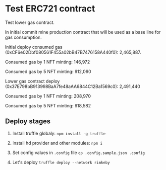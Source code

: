 # Test ERC721 contract

Test lower gas contract.

In initial commit mine production contract that will be used as a base line for gas consumption. 

Initial deploy consumed gas (0xCF6e02Dbf080561F455a02bB47B7476158A440f0): 2,465,887. 

Consumed gas by 1 NFT minting: 146,972

Consumed gas by 5 NFT minting: 612,060

Lower gas contract deploy (0x37E798bB913998BaA7fe48aAA6844C12Ba1569c0): 2,491,440

Consumed gas by 1 NFT minting: 208,970

Consumed gas by 5 NFT minting: 618,582

## Deploy stages

1. Install truffle globaly:
`npm install -g truffle`

2. Install hd provider and other modules:
`npm i`

3. Set config values in `.config` file
`cp .config.sample.json .config`

4. Let's deploy
`truffle deploy --network rinkeby`
